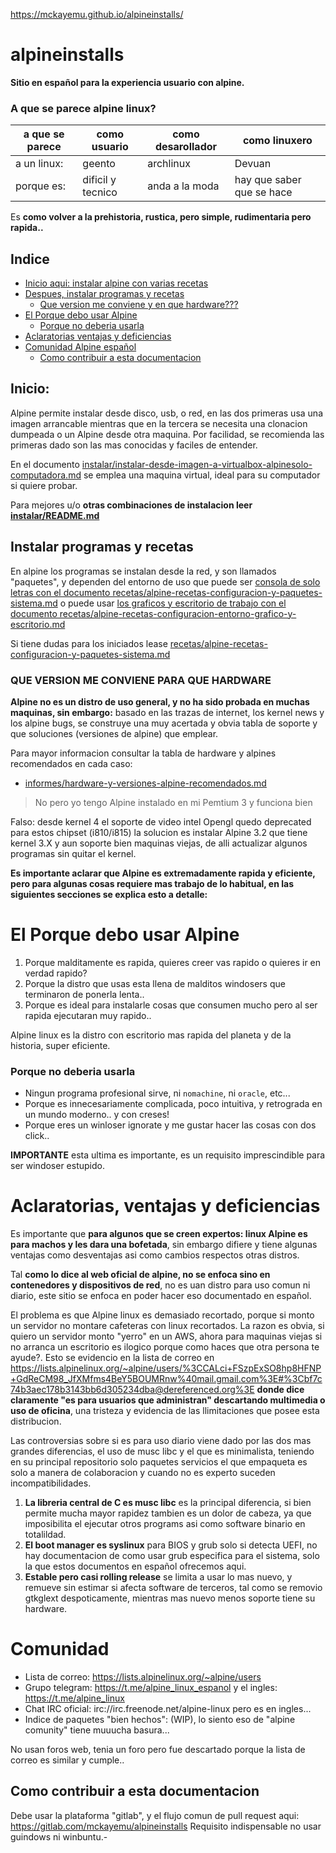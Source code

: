 https://mckayemu.github.io/alpineinstalls/

# alpineinstalls

**Sitio en español para la experiencia usuario con alpine.** 

### A que se parece alpine linux?

| a que se parece | como usuario        | como desarollador   | como linuxero        |
| --------------- | ------------------- | ------------------- | -------------------- |
| a un linux:     |     geento          |      archlinux      |        Devuan        |
| porque es:      | dificil y tecnico   | anda a la moda      | hay que saber que se hace |

Es **como volver a la prehistoria, rustica, pero simple, rudimentaria pero rapida..**

## Indice

* [Inicio aqui: instalar alpine con varias recetas](#inicio)
* [Despues, instalar programas y recetas](#instalar-programas-y-recetas)
  * [Que version me conviene y en que hardware???](#que-version-me-conviene-para-que-hardware)
* [El Porque debo usar Alpine](#el-porque-debo-usar-alpine)
  * [Porque no deberia usarla](#porque-no-deberia-usarla)
* [Aclaratorias ventajas y deficiencias](#aclaratorias-ventajas-y-deficiencias)
* [Comunidad Alpine español](#comunidad)
  * [Como contribuir a esta documentacion](#como-contribuir-a-esta-documentacion)

## Inicio:

Alpine permite instalar desde disco, usb, o red, en las dos primeras usa 
una imagen arrancable mientras que en la tercera se necesita una clonacion
dumpeada o un Alpine desde otra maquina. Por facilidad, se recomienda las 
primeras dado son las mas conocidas y faciles de entender.

En el documento [instalar/instalar-desde-imagen-a-virtualbox-alpinesolo-computadora.md](instalar/instalar-desde-imagen-a-virtualbox-alpinesolo-computadora.md)
se emplea una maquina virtual, ideal para su computador si quiere probar.

Para mejores u/o **otras combinaciones de instalacion leer [instalar/README.md](instalar/README.md)**

## Instalar programas y recetas

En alpine los programas se instalan desde la red, y son llamados "paquetes", 
y dependen del entorno de uso que puede ser [consola de solo letras con el documento recetas/alpine-recetas-configuracion-y-paquetes-sistema.md](recetas/alpine-recetas-configuracion-y-paquetes-sistema.md) 
o puede usar [los graficos y escritorio de trabajo con el documento recetas/alpine-recetas-configuracion-entorno-grafico-y-escritorio.md](recetas/alpine-recetas-configuracion-entorno-grafico-y-escritorio.md)

Si tiene dudas para los iniciados lease [recetas/alpine-recetas-configuracion-y-paquetes-sistema.md](alpine-recetas-configuracion-y-paquetes-sistema.md)

### QUE VERSION ME CONVIENE PARA QUE HARDWARE

**Alpine no es un distro de uso general, y no ha sido probada en muchas maquinas, sin embargo:** 
basado en las trazas de internet, los kernel news y los alpine bugs, se construye una 
muy acertada y obvia tabla de soporte y que soluciones (versiones de alpine) que emplear.

Para mayor informacion consultar la tabla de hardware y alpines recomendados en cada caso:
* [informes/hardware-y-versiones-alpine-recomendados.md](informes/hardware-y-versiones-alpine-recomendados.md)

> No pero yo tengo Alpine instalado en mi Pemtium 3 y funciona bien

Falso: desde kernel 4 el soporte de video intel Opengl quedo deprecated para estos chipset (i810/i815) 
la solucion es instalar Alpine 3.2 que tiene kernel 3.X y aun soporte bien maquinas viejas, de alli 
actualizar algunos programas sin quitar el kernel.

**Es importante aclarar que Alpine es extremadamente rapida y eficiente, pero para algunas cosas 
requiere mas trabajo de lo habitual, en las siguientes secciones se explica esto a detalle:**

# El Porque debo usar Alpine

1. Porque malditamente es rapida, quieres creer vas rapido o quieres ir en verdad rapido?
2. Porque la distro que usas esta llena de malditos windosers que terminaron de ponerla lenta.. 
2. Porque es ideal para instalarle cosas que consumen mucho pero al ser rapida ejecutaran muy rapido..

Alpine linux es la distro con escritorio mas rapida del planeta y de la historia, super eficiente.

### Porque no deberia usarla

* Ningun programa profesional sirve, ni `nomachine`, ni `oracle`, etc...
* Porque es innecesariamente complicada, poco intuitiva, y retrograda en un mundo moderno.. y con creses!
* Porque eres un winloser ignorate y me gustar hacer las cosas con dos click..

**IMPORTANTE** esta ultima es importante, es un requisito imprescindible para ser windoser estupido.

# Aclaratorias, ventajas y deficiencias

Es importante que **para algunos que se creen expertos: linux Alpine es para machos 
y les dara una bofetada**, sin embargo difiere y tiene algunas ventajas 
como desventajas asi como cambios respectos otras distros.

Tal **como lo dice al web oficial de alpine, no se enfoca sino en contenedores y dispositivos de red**, 
no es uan distro para uso comun ni diario, este sitio se enfoca en poder hacer eso documentado en español.

El problema es que Alpine linux es demasiado recortado, porque si monto un servidor no montare cafeteras con linux recortados.
La razon es obvia, si quiero un servidor monto "yerro" en un AWS, ahora para maquinas viejas 
si no arranca un escritorio es ilogico porque como haces que otra persona te ayude?.
Esto se evidencio en la lista de correo en https://lists.alpinelinux.org/~alpine/users/%3CCALci+FSzpExSO8hp8HFNP+GdReCM98_JfXMfms4BeY5BOUMRnw%40mail.gmail.com%3E#%3Cbf7c74b3aec178b3143bb6d305234dba@dereferenced.org%3E
**donde dice claramente "es para usuarios que administran" descartando multimedia o uso de oficina**, 
una tristeza y evidencia de las llimitaciones que posee esta distribucion.

Las controversias sobre si es para uso diario viene dado por las dos mas grandes diferencias, 
el uso de musc libc y el que es minimalista, teniendo en su principal repositorio solo paquetes servicios 
el que empaqueta es solo a manera de colaboracion y cuando no es experto suceden incompatibilidades.

1. **La libreria central de C es musc libc** es la principal diferencia, 
si bien permite mucha mayor rapidez tambien es un dolor de cabeza, ya que 
imposibilita el ejecutar otros programs asi como software binario en totalildad.
2. **El boot manager es syslinux** para BIOS y grub solo si detecta UEFI, 
no hay documentacion de como usar grub especifica para el sistema, 
solo la que estos documentos en español ofrecemos aqui.
3. **Estable pero casi rolling release** se limita a usar lo mas nuevo, 
y remueve sin estimar si afecta software de terceros, tal como se removio gtkglext 
despoticamente, mientras mas nuevo menos soporte tiene su hardware.

# Comunidad

* Lista de correo: https://lists.alpinelinux.org/~alpine/users
* Grupo telegram: https://t.me/alpine_linux_espanol y el ingles: https://t.me/alpine_linux
* Chat IRC oficial: irc://irc.freenode.net/alpine-linux pero es en ingles...
* Indice de paquetes "bien hechos": (WIP), lo siento eso de "alpine comunity" tiene muuucha basura...

No usan foros web, tenia un foro pero fue descartado porque la lista de correo es similar y cumple..

## Como contribuir a esta documentacion

Debe usar la plataforma "gitlab", y el flujo comun de pull request aqui: https://gitlab.com/mckayemu/alpineinstalls
Requisito indispensable no usar guindows ni winbuntu.-

